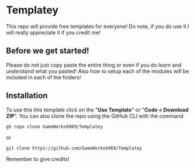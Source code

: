 # Templatey
This repo will provide free templates for everyone! Do note, if you do use it I will really appreciate it if you credit me!

## Before we get started!

Please do not just copy paste the entire thing or even if you do _learn_ and _understand_ what you pasted!
Also how to setup each of the modules will be included in each of the folders!

## Installation

To use this this template click on the "**Use Template**" or "**Code < Download ZIP**". You can also clone the repo using the GitHub CLI with the command
```
gh repo clone GameWorks6969/Templatey
```
or
```
git clone https://github.com/GameWorks6969/Templatey
```
Remember to give credits!
